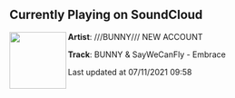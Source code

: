 ## Currently Playing on SoundCloud

[<img align="left" width="100" src="https://i1.sndcdn.com/artworks-xU4uIMVsWqMXE3ke-pVV0LQ-t500x500.jpg">](https://soundcloud.com/bunny_jp/bunny-saywecanfly-embrace)

**Artist**: ///BUNNY/// NEW ACCOUNT 

**Track**: BUNNY & SayWeCanFly - Embrace

Last updated at 07/11/2021 09:58

